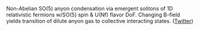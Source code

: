 
Non-Abelian SO(5) anyon condensation via emergent solitons of 1D relativistic fermions w/SO(5) spin & U(Nf) flavor DoF. Changing B-field yields transition of dilute anyon gas to collective interacting states. ([Twitter](https://twitter.com/JoshuahHeath/status/1143539894733512705))
